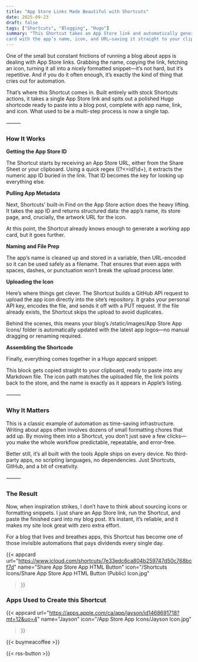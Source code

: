 ```yaml
---
title: "App Store Links Made Beautiful with Shortcuts"
date: 2025-09-23
draft: false
tags: ["Shortcuts", "Blogging", "Hugo"]
summary: "This Shortcut takes an App Store link and automatically generates a Hugo-ready app 
card with the app’s name, icon, and URL—saving it straight to your clipboard."
---
```


One of the small but constant frictions of running a blog about apps is dealing with App 
Store links. Grabbing the name, copying the link, fetching an icon, turning it all into a 
nicely formatted snippet—it’s not hard, but it’s repetitive. And if you do it often enough, 
it’s exactly the kind of thing that cries out for automation.

That’s where this Shortcut comes in. Built entirely with stock Shortcuts actions, it takes 
a single App Store link and spits out a polished Hugo shortcode ready to paste into a blog 
post, complete with app name, link, and icon. What used to be a multi-step process is now 
a single tap.

⸻

### How It Works

**Getting the App Store ID**

The Shortcut starts by receiving an App Store URL, either from the Share Sheet or your 
clipboard. Using a quick regex ((?<=id)\d+), it extracts the numeric app ID buried in the 
link. That ID becomes the key for looking up everything else.

**Pulling App Metadata**

Next, Shortcuts’ built-in Find on the App Store action does the heavy lifting. It takes the 
app ID and returns structured data: the app’s name, its store page, and, crucially, the artwork 
URL for the icon.

At this point, the Shortcut already knows enough to generate a working app card, but it 
goes further.

**Naming and File Prep**

The app’s name is cleaned up and stored in a variable, then URL-encoded so it can be used 
safely as a filename. That ensures that even apps with spaces, dashes, or punctuation won’t 
break the upload process later.

**Uploading the Icon**

Here’s where things get clever. The Shortcut builds a GitHub API request to upload the app 
icon directly into the site’s repository. It grabs your personal API key, encodes the file, 
and sends it off with a PUT request. If the file already exists, the Shortcut skips the upload 
to avoid duplicates.

Behind the scenes, this means your blog’s /static/images/App Store App Icons/ folder is automatically 
updated with the latest app logos—no manual dragging or renaming required.

**Assembling the Shortcode**

Finally, everything comes together in a Hugo appcard snippet:

This block gets copied straight to your clipboard, ready to paste into any Markdown file. The 
icon path matches the uploaded file, the link points back to the store, and the name is exactly 
as it appears in Apple’s listing.

⸻

### Why It Matters

This is a classic example of automation as time-saving infrastructure. Writing about apps 
often involves dozens of small formatting chores that add up. By moving them into a Shortcut, 
you don’t just save a few clicks—you make the whole workflow predictable, repeatable, and 
error-free.

Better still, it’s all built with the tools Apple ships on every device. No third-party apps, 
no scripting languages, no dependencies. Just Shortcuts, GitHub, and a bit of creativity.

⸻

### The Result

Now, when inspiration strikes, I don’t have to think about sourcing icons or formatting 
snippets. I just share an App Store link, run the Shortcut, and paste the finished card into 
my blog post. It’s instant, it’s reliable, and it makes my site look great with zero extra 
effort.

For a blog that lives and breathes apps, this Shortcut has become one of those invisible 
automations that pays dividends every single day.

{{< appcard 
    url="https://www.icloud.com/shortcuts/7e33edc6ca804b259747d50c768bcf7d" 
    name="Share App Store App HTML Button" 
    icon="/Shortcuts Icons/Share App Store App HTML Button (Public) Icon.jpg" 
>}}

### Apps Used to Create this Shortcut

{{< appcard 
    url="https://apps.apple.com/ca/app/jayson/id1468691718?mt=12&uo=4" 
    name="Jayson" 
    icon="/App Store App Icons/Jayson Icon.jpg" 
>}}

{{< buymeacoffee >}}

{{< rss-button >}}